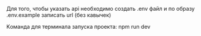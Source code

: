 Для того, чтобы указать api необходимо создать .env файл и по образу .env.example записать url (без кавычек)

Kоманда для терминала запуска проекта: npm run dev